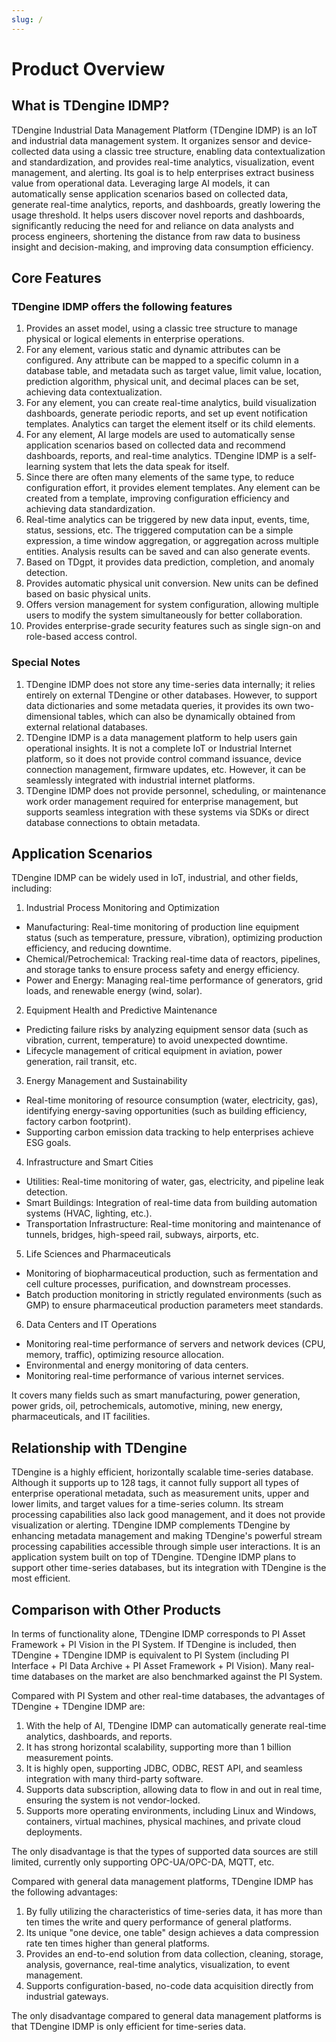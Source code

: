 ```yaml
---
slug: /
---
```


# Product Overview

## What is TDengine IDMP?

TDengine Industrial Data Management Platform (TDengine IDMP) is an IoT and industrial data management system. It organizes sensor and device-collected data using a classic tree structure, enabling data contextualization and standardization, and provides real-time analytics, visualization, event management, and alerting. Its goal is to help enterprises extract business value from operational data. Leveraging large AI models, it can automatically sense application scenarios based on collected data, generate real-time analytics, reports, and dashboards, greatly lowering the usage threshold. It helps users discover novel reports and dashboards, significantly reducing the need for and reliance on data analysts and process engineers, shortening the distance from raw data to business insight and decision-making, and improving data consumption efficiency.

## Core Features

### TDengine IDMP offers the following features

1. Provides an asset model, using a classic tree structure to manage physical or logical elements in enterprise operations.
2. For any element, various static and dynamic attributes can be configured. Any attribute can be mapped to a specific column in a database table, and metadata such as target value, limit value, location, prediction algorithm, physical unit, and decimal places can be set, achieving data contextualization.
3. For any element, you can create real-time analytics, build visualization dashboards, generate periodic reports, and set up event notification templates. Analytics can target the element itself or its child elements.
4. For any element, AI large models are used to automatically sense application scenarios based on collected data and recommend dashboards, reports, and real-time analytics. TDengine IDMP is a self-learning system that lets the data speak for itself.
5. Since there are often many elements of the same type, to reduce configuration effort, it provides element templates. Any element can be created from a template, improving configuration efficiency and achieving data standardization.
6. Real-time analytics can be triggered by new data input, events, time, status, sessions, etc. The triggered computation can be a simple expression, a time window aggregation, or aggregation across multiple entities. Analysis results can be saved and can also generate events.
7. Based on TDgpt, it provides data prediction, completion, and anomaly detection.
8. Provides automatic physical unit conversion. New units can be defined based on basic physical units.
9. Offers version management for system configuration, allowing multiple users to modify the system simultaneously for better collaboration.
10. Provides enterprise-grade security features such as single sign-on and role-based access control.

### Special Notes

1. TDengine IDMP does not store any time-series data internally; it relies entirely on external TDengine or other databases. However, to support data dictionaries and some metadata queries, it provides its own two-dimensional tables, which can also be dynamically obtained from external relational databases.
2. TDengine IDMP is a data management platform to help users gain operational insights. It is not a complete IoT or Industrial Internet platform, so it does not provide control command issuance, device connection management, firmware updates, etc. However, it can be seamlessly integrated with industrial internet platforms.
3. TDengine IDMP does not provide personnel, scheduling, or maintenance work order management required for enterprise management, but supports seamless integration with these systems via SDKs or direct database connections to obtain metadata.

## Application Scenarios

TDengine IDMP can be widely used in IoT, industrial, and other fields, including:

1. Industrial Process Monitoring and Optimization

- Manufacturing: Real-time monitoring of production line equipment status (such as temperature, pressure, vibration), optimizing production efficiency, and reducing downtime.
- Chemical/Petrochemical: Tracking real-time data of reactors, pipelines, and storage tanks to ensure process safety and energy efficiency.
- Power and Energy: Managing real-time performance of generators, grid loads, and renewable energy (wind, solar).

2. Equipment Health and Predictive Maintenance

- Predicting failure risks by analyzing equipment sensor data (such as vibration, current, temperature) to avoid unexpected downtime.
- Lifecycle management of critical equipment in aviation, power generation, rail transit, etc.

3. Energy Management and Sustainability

- Real-time monitoring of resource consumption (water, electricity, gas), identifying energy-saving opportunities (such as building efficiency, factory carbon footprint).
- Supporting carbon emission data tracking to help enterprises achieve ESG goals.

4. Infrastructure and Smart Cities

- Utilities: Real-time monitoring of water, gas, electricity, and pipeline leak detection.
- Smart Buildings: Integration of real-time data from building automation systems (HVAC, lighting, etc.).
- Transportation Infrastructure: Real-time monitoring and maintenance of tunnels, bridges, high-speed rail, subways, airports, etc.

5. Life Sciences and Pharmaceuticals

- Monitoring of biopharmaceutical production, such as fermentation and cell culture processes, purification, and downstream processes.
- Batch production monitoring in strictly regulated environments (such as GMP) to ensure pharmaceutical production parameters meet standards.

6. Data Centers and IT Operations

- Monitoring real-time performance of servers and network devices (CPU, memory, traffic), optimizing resource allocation.
- Environmental and energy monitoring of data centers.
- Monitoring real-time performance of various internet services.

It covers many fields such as smart manufacturing, power generation, power grids, oil, petrochemicals, automotive, mining, new energy, pharmaceuticals, and IT facilities.

## Relationship with TDengine

TDengine is a highly efficient, horizontally scalable time-series database. Although it supports up to 128 tags, it cannot fully support all types of enterprise operational metadata, such as measurement units, upper and lower limits, and target values for a time-series column. Its stream processing capabilities also lack good management, and it does not provide visualization or alerting. TDengine IDMP complements TDengine by enhancing metadata management and making TDengine's powerful stream processing capabilities accessible through simple user interactions. It is an application system built on top of TDengine. TDengine IDMP plans to support other time-series databases, but its integration with TDengine is the most efficient.

## Comparison with Other Products

In terms of functionality alone, TDengine IDMP corresponds to PI Asset Framework + PI Vision in the PI System. If TDengine is included, then TDengine + TDengine IDMP is equivalent to PI System (including PI Interface + PI Data Archive + PI Asset Framework + PI Vision). Many real-time databases on the market are also benchmarked against the PI System.

Compared with PI System and other real-time databases, the advantages of TDengine + TDengine IDMP are:

1. With the help of AI, TDengine IDMP can automatically generate real-time analytics, dashboards, and reports.
2. It has strong horizontal scalability, supporting more than 1 billion measurement points.
3. It is highly open, supporting JDBC, ODBC, REST API, and seamless integration with many third-party software.
4. Supports data subscription, allowing data to flow in and out in real time, ensuring the system is not vendor-locked.
5. Supports more operating environments, including Linux and Windows, containers, virtual machines, physical machines, and private cloud deployments.

The only disadvantage is that the types of supported data sources are still limited, currently only supporting OPC-UA/OPC-DA, MQTT, etc.

Compared with general data management platforms, TDengine IDMP has the following advantages:

1. By fully utilizing the characteristics of time-series data, it has more than ten times the write and query performance of general platforms.
2. Its unique "one device, one table" design achieves a data compression rate ten times higher than general platforms.
3. Provides an end-to-end solution from data collection, cleaning, storage, analysis, governance, real-time analytics, visualization, to event management.
4. Supports configuration-based, no-code data acquisition directly from industrial gateways.

The only disadvantage compared to general data management platforms is that TDengine IDMP is only efficient for time-series data.
